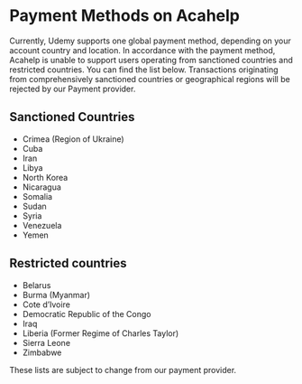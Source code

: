 # Payment Methods on Acahelp

Currently, Udemy supports one global payment method, depending on your account country and location. In accordance with the payment method, Acahelp is unable to support users operating from sanctioned countries and restricted countries. You can find the list below. Transactions originating from comprehensively sanctioned countries or geographical regions will be rejected by our Payment provider.

## Sanctioned Countries

- Crimea (Region of Ukraine)
- Cuba
- Iran
- Libya
- North Korea
- Nicaragua
- Somalia
- Sudan
- Syria
- Venezuela
- Yemen

## Restricted countries

- Belarus
- Burma (Myanmar)
- Cote d’Ivoire
- Democratic Republic of the Congo
- Iraq
- Liberia (Former Regime of Charles Taylor)
- Sierra Leone
- Zimbabwe

These lists are subject to change from our payment provider.
